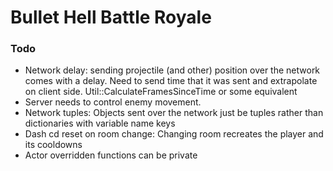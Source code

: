 # Bullet Hell Battle Royale
### Todo
- Network delay: sending projectile (and other) position over the network comes with a delay. Need to send time that it was sent and extrapolate on client side. Util::CalculateFramesSinceTime or some equivalent 
- Server needs to control enemy movement.
- Network tuples: Objects sent over the network just be tuples rather than dictionaries with variable name keys
- Dash cd reset on room change: Changing room recreates the player and its cooldowns
- Actor overridden functions can be private
